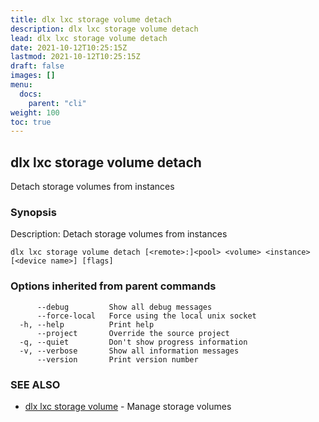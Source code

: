 ```yaml
---
title: dlx lxc storage volume detach
description: dlx lxc storage volume detach
lead: dlx lxc storage volume detach
date: 2021-10-12T10:25:15Z
lastmod: 2021-10-12T10:25:15Z
draft: false
images: []
menu:
  docs:
    parent: "cli"
weight: 100
toc: true
---
```

## dlx lxc storage volume detach

Detach storage volumes from instances

### Synopsis

Description:
  Detach storage volumes from instances



```
dlx lxc storage volume detach [<remote>:]<pool> <volume> <instance> [<device name>] [flags]
```

### Options inherited from parent commands

```
      --debug         Show all debug messages
      --force-local   Force using the local unix socket
  -h, --help          Print help
      --project       Override the source project
  -q, --quiet         Don't show progress information
  -v, --verbose       Show all information messages
      --version       Print version number
```

### SEE ALSO

* [dlx lxc storage volume](/docs/cmd/dlx_lxc_storage_volume)	 - Manage storage volumes

